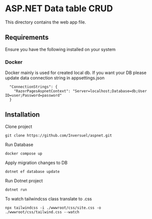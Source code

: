 # ASP.NET Data table CRUD

This directory contains the web app file.

## Requirements

Ensure you have the following installed on your system

### Docker 

Docker mainly is used for created local db. If you want your DB please update data connection string in appsettings.json

```
  "ConnectionStrings": {
    "RazorPagesAspnetContext": "Server=localhost;Database=db;User ID=user;Password=password"
  }
```


## Installation

Clone project 

```
git clone https://github.com/Inversuel/aspnet.git
```
Run Database 
```
docker compose up
```

Apply migration changes to DB
```
dotnet ef database update 
```

Run Dotnet project
```
dotnet run
```

To watch tailwindcss class translate to .css

```
npx tailwindcss -i ./wwwroot/css/site.css -o ./wwwroot/css/tailwind.css --watch
```

